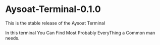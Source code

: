 # Aysoat-Terminal-0.1.0
This is the stable release of the Aysoat Terminal


In this terminal You Can Find Most Probably EveryThing a Common man needs.
